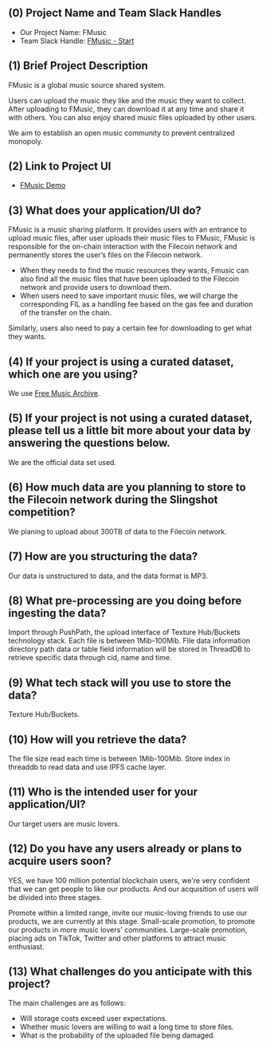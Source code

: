 ## (0) Project Name and Team Slack Handles

- Our Project Name: FMusic
- Team Slack Handle: [FMusic - Start](https://filecoinproject.slack.com/team/U01AVP376DU)

## (1) Brief Project Description
FMusic is a global music source shared system. 

Users can upload the music they like and the music they want to collect. After uploading to FMusic, they can download it at any time and share it with others. You can also enjoy shared music files uploaded by other users. 

We aim to establish an open music community to prevent centralized monopoly.

## (2) Link to Project UI
- [FMusic Demo](https://axhub.im/ax9/23d60b55baa41e75/#g=1)

## (3) What does your application/UI do?
FMusic is a music sharing platform. It provides users with an entrance to upload music files, after  user uploads their music files to FMusic, FMusic is responsible for the on-chain interaction with the Filecoin network and permanently stores the user’s files on the Filecoin network.

- When they needs to find the music resources they wants, Fmusic can also find all the music files that have been uploaded to the Filecoin network and provide users to download them.
- When users need to save important music files, we will charge the corresponding FIL as a handling fee based on the gas fee and duration of the transfer on the chain.

Similarly, users also need to pay a certain fee for downloading to get what they wants.

## (4) If your project is using a curated dataset, which one are you using?
We use [Free Music Archive](https://github.com/mdeff/fma).

## (5) If your project is not using a curated dataset, please tell us a little bit more about your data by answering the questions below.
We are the official data set used.

## (6) How much data are you planning to store to the Filecoin network during the Slingshot competition?
We planing to upload about 300TB of data to the Filecoin network.

## (7) How are you structuring the data?
Our data is unstructured to data, and the data format is MP3.

## (8) What pre-processing are you doing before ingesting the data?
Import through PushPath, the upload interface of Texture Hub/Buckets technology stack. Each file is between 1Mib-100Mib. File data information directory path data or table field information will be stored in ThreadDB to retrieve specific data through cid, name and time.

## (9) What tech stack will you use to store the data?
Texture Hub/Buckets.

## (10) How will you retrieve the data?
The file size read each time is between 1Mib-100Mib. Store index in threaddb to read data and use IPFS cache layer.

## (11) Who is the intended user for your application/UI?
Our target users are music lovers.

## (12) Do you have any users already or plans to acquire users soon?
YES, we have 100 million potential blockchain users, we're very confident that we can get people to like our products. And our acquisition of users will be divided into three stages.

Promote within a limited range, invite our music-loving friends to use our products, we are currently at this stage. Small-scale promotion, to promote our products in more music lovers' communities. Large-scale promotion, placing ads on TikTok, Twitter and other platforms to attract music enthusiast.

## (13) What challenges do you anticipate with this project?
The main challenges are as follows: 
- Will storage costs exceed user expectations.
- Whether music lovers are willing to wait a long time to store files.
- What is the probability of the uploaded file being damaged.


